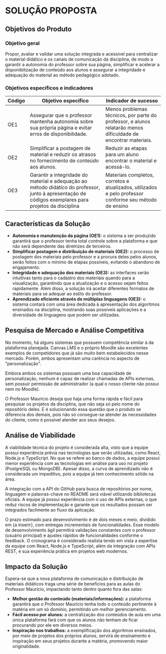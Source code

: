 # SOLUÇÃO PROPOSTA

## Objetivos do Produto

### Objetivo geral
Propor, avaliar e validar uma solução integrada e acessível para centralizar o material didático e os canais de comunicação da disciplina, de modo a garantir a autonomia do professor sobre sua página, simplificar e acelerar a disponibilização de conteúdo aos alunos e assegurar a integridade e adequação do material ao método pedagógico adotado.

### Objetivos específicos e indicadores

| Código | Objetivo específico | Indicador de sucesso |
|--------|-------------------|--------------------|
| OE1    | Assegurar que o professor mantenha autonomia sobre sua própria página e evitar erros de disponibilidade. | Menos problemas técnicos, por parte do professor, e alunos relatarão menos dificuldade de encontrar materiais. |
| OE2    | Simplificar a postagem de material e reduzir os atrasos no fornecimento de conteúdo aos alunos. | Reduzir as etapas para um aluno encontrar o material e acessá-lo. |
| OE3    | Garantir a integridade do material e adequação ao método didático do professor, junto à apresentação de códigos exemplares para projetos da disciplina | Materiais completos, corretos e atualizados, utilizados e pelo professor conforme seu método de ensino |

## Características da Solução

- **Autonomia e manutenção da página (OE1):** o sistema a ser produzido garantirá que o professor tenha total controle sobre a plataforma e que não será dependente das diretrizes de terceiros.  
- **Simplificar postagem e distribuição de materiais (OE2):** o processo de postagem dos materiais pelo professor e a procura deles pelos alunos, serão feitos com o mínimo de etapas possíveis, evitando o abandono de engajamento.  
- **Integridade e adequação dos materiais (OE3):** as interfaces serão intuitivas tanto para o cadastro dos materiais quando para a visualização, garantindo que a atualização e o acesso sejam feitos rapidamente. Além disso, a solução irá aceitar diferentes formatos de materiais para se adequar ao estilo do professor.  
- **Aprendizado eficiente através de múltiplas linguagens (OE3):** o sistema contará com uma área dedicada à apresentação dos algoritmos ensinados na disciplina, mostrando suas possíveis aplicações e a diversidade de linguagens que podem ser utilizadas.  

## Pesquisa de Mercado e Análise Competitiva

No momento, há alguns sistemas que possuem competência similar à da plataforma planejada. Canvas LMS e o próprio Moodle são excelentes exemplos de competidores que já são muito bem estabelecidos nesse mercado. Porém, ambos apresentam uma carência no aspecto de "personalização".  

Embora ambos os sistemas possuam uma boa capacidade de personalização, nenhum é capaz de realizar chamadas de APIs externas, sem possuir permissão de administrador (a qual o nosso cliente não possui nem no Moodle).  

O Professor Maurício deseja que haja uma forma rápida e fácil para pesquisar os projetos da disciplina, que não seja só pelo nome do repositório deles. E é solucionando essa questão que o produto se diferencia dos demais, pois não só consegue-se atender às necessidades do cliente, como é possível atender aos seus desejos.  

## Análise de Viabilidade

A viabilidade técnica do projeto é considerada alta, visto que a equipe possui experiência prévia nas tecnologias que serão utilizadas, como React, Node.js e TypeScript. No que se refere ao banco de dados, a equipe possui menor experiência com as tecnologias em análise para uso no projeto (PostgreSQL ou MongoDB). Apesar disso, a curva de aprendizado não é considerada um impeditivo, pois a equipe já tem conhecimento sólido na área.  

A integração com a API do GitHub para busca de repositórios por nome, linguagem e palavras-chave no README será viável utilizando bibliotecas oficiais. A equipe já possui experiência com o uso de APIs externas, o que reduz riscos de implementação e garante que os resultados possam ser integrados facilmente ao fluxo da aplicação.  

O prazo estimado para desenvolvimento é de dois meses e meio, dividido em {a inserir}, com entregas incrementais de funcionalidades. Esse modelo de desenvolvimento ágil permitirá validações constantes com o professor (usuário principal) e ajustes rápidos de funcionalidades conforme o feedback. O cronograma é considerado realista tendo em vista a expertise da equipe com React, Node.js e TypeScript, além da integração com APIs REST, e sua experiência prática em projetos web modernos.  

## Impacto da Solução

Espera-se que a nova plataforma de comunicação e distribuição de materiais didáticos traga uma série de benefícios para as aulas do Professor Maurício, impactando tanto dentro quanto fora das salas:  

- **Melhor gestão do conteúdo (materiais/informações):** a plataforma garantirá que o Professor Maurício tenha todo o conteúdo pertinente à matéria em um só domínio, permitindo um melhor gerenciamento.  
- **Fácil acesso por alunos:** a centralização dos conteúdos de aula em uma única plataforma fará com que os alunos não tenham de ficar procurando por ele em diversos meios.  
- **Inspiração nos trabalhos:** a exemplificação dos algoritmos ensinados, por meio de projetos dos próprios alunos, servirá de ensinamento e inspiração em seus projetos durante a matéria, promovendo maior originalidade.  
